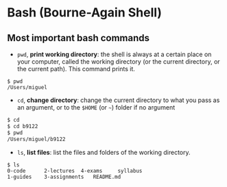 # Bash (Bourne-Again Shell)

## Most important bash commands

- `pwd`, **print working directory**: the shell is always at a certain place on your computer, called the working directory (or the current directory, or the current path). This command prints it.

```
$ pwd
/Users/miguel
```

- `cd`, **change directory**: change the current directory to what you pass as an argument, or to the `$HOME` (or `~`) folder if no argument

``` bash
$ cd
$ cd b9122
$ pwd
/Users/miguel/b9122
```

- `ls`, **list files**: list the files and folders of the working directory.

```
$ ls
0-code		2-lectures	4-exams		syllabus
1-guides	3-assignments	README.md
```
